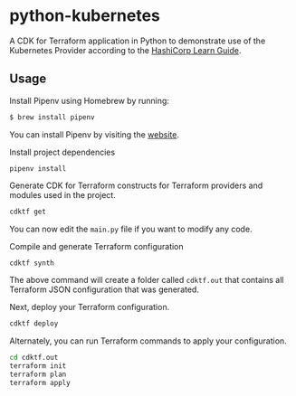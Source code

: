 # python-kubernetes

A CDK for Terraform application in Python to demonstrate use of the Kubernetes Provider according to the [HashiCorp Learn Guide](https://learn.hashicorp.com/terraform/kubernetes/deploy-nginx-kubernetes).

## Usage

Install Pipenv using Homebrew by running:
  
```bash
$ brew install pipenv
```
You can install Pipenv by visiting the [website](https://pipenv.pypa.io/en/latest/).

Install project dependencies

```shell
pipenv install
```

Generate CDK for Terraform constructs for Terraform providers and modules used in the project.

```bash
cdktf get
```

You can now edit the `main.py` file if you want to modify any code.

Compile and generate Terraform configuration

```bash
cdktf synth
```

The above command will create a folder called `cdktf.out` that contains all Terraform JSON configuration that was generated.

Next, deploy your Terraform configuration. 
```bash
cdktf deploy
```

Alternately, you can run Terraform commands to apply your configuration.

```bash
cd cdktf.out
terraform init
terraform plan
terraform apply
```

